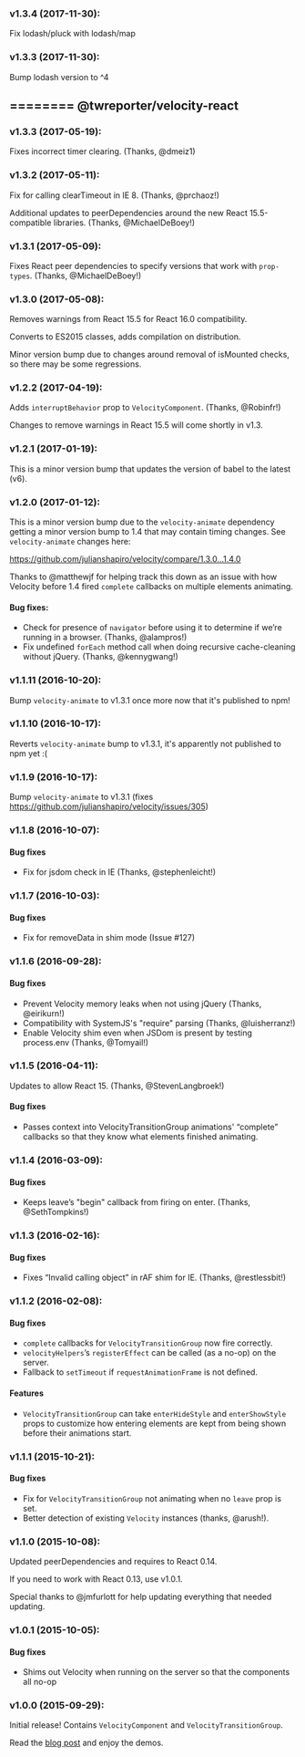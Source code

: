 ### v1.3.4 (2017-11-30):

Fix lodash/pluck with lodash/map

### v1.3.3 (2017-11-30):

Bump lodash version to ^4

## ======== @twreporter/velocity-react

### v1.3.3 (2017-05-19):

Fixes incorrect timer clearing. (Thanks, @dmeiz1)

### v1.3.2 (2017-05-11):

Fix for calling clearTimeout in IE 8. (Thanks, @prchaoz!)

Additional updates to peerDependencies around the new React 15.5-compatible
libraries. (Thanks, @MichaelDeBoey!)

### v1.3.1 (2017-05-09):

Fixes React peer dependencies to specify versions that work with
`prop-types`. (Thanks, @MichaelDeBoey!)

### v1.3.0 (2017-05-08):

Removes warnings from React 15.5 for React 16.0 compatibility.

Converts to ES2015 classes, adds compilation on distribution.

Minor version bump due to changes around removal of isMounted checks, so there
may be some regressions.

### v1.2.2 (2017-04-19):

Adds `interruptBehavior` prop to `VelocityComponent`. (Thanks, @Robinfr!)

Changes to remove warnings in React 15.5 will come shortly in v1.3.

### v1.2.1 (2017-01-19):

This is a minor version bump that updates the version of babel to the latest (v6).

### v1.2.0 (2017-01-12):

This is a minor version bump due to the `velocity-animate` dependency getting a minor version
bump to 1.4 that may contain timing changes. See `velocity-animate` changes here:

https://github.com/julianshapiro/velocity/compare/1.3.0...1.4.0

Thanks to @matthewjf for helping track this down as an issue with how Velocity before 1.4
fired `complete` callbacks on multiple elements animating.

#### Bug fixes:
 * Check for presence of `navigator` before using it to determine if we’re running
   in a browser. (Thanks, @alampros!)
 * Fix undefined `forEach` method call when doing recursive cache-cleaning without
   jQuery. (Thanks, @kennygwang!)

### v1.1.11 (2016-10-20):

Bump `velocity-animate` to v1.3.1 once more now that it's published to npm!

### v1.1.10 (2016-10-17):

Reverts `velocity-animate` bump to v1.3.1, it's apparently not published to npm yet :(

### v1.1.9 (2016-10-17):

Bump `velocity-animate` to v1.3.1 (fixes https://github.com/julianshapiro/velocity/issues/305)

### v1.1.8 (2016-10-07):

#### Bug fixes
 * Fix for jsdom check in IE (Thanks, @stephenleicht!)

### v1.1.7 (2016-10-03):

#### Bug fixes
 * Fix for removeData in shim mode (Issue #127)

### v1.1.6 (2016-09-28):

#### Bug fixes
 * Prevent Velocity memory leaks when not using jQuery (Thanks, @eirikurn!)
 * Compatibility with SystemJS's "require" parsing (Thanks, @luisherranz!)
 * Enable Velocity shim even when JSDom is present by testing process.env (Thanks, @Tomyail!)

### v1.1.5 (2016-04-11):

Updates to allow React 15. (Thanks, @StevenLangbroek!)

#### Bug fixes
 * Passes context into VelocityTransitionGroup animations' “complete” callbacks
   so that they know what elements finished animating.


### v1.1.4 (2016-03-09):

#### Bug fixes
 * Keeps leave’s "begin" callback from firing on enter. (Thanks, @SethTompkins!)


### v1.1.3 (2016-02-16):

#### Bug fixes
 * Fixes “Invalid calling object” in rAF shim for IE. (Thanks, @restlessbit!)


### v1.1.2 (2016-02-08):

#### Bug fixes
 * `complete` callbacks for `VelocityTransitionGroup` now fire correctly.
 * `velocityHelpers`’s `registerEffect` can be called (as a no-op) on the server.
 * Fallback to `setTimeout` if `requestAnimationFrame` is not defined.

#### Features
 * `VelocityTransitionGroup` can take `enterHideStyle` and `enterShowStyle` props
   to customize how entering elements are kept from being shown before their
   animations start.


### v1.1.1 (2015-10-21):

#### Bug fixes
 * Fix for `VelocityTransitionGroup` not animating when no `leave` prop is set.
 * Better detection of existing `Velocity` instances (thanks, @arush!).

### v1.1.0 (2015-10-08):

Updated peerDependencies and requires to React 0.14.

If you need to work with React 0.13, use v1.0.1.

Special thanks to @jmfurlott for help updating everything that needed updating.

### v1.0.1 (2015-10-05):

#### Bug fixes
 * Shims out Velocity when running on the server so that the components all no-op

### v1.0.0 (2015-09-29):

Initial release! Contains `VelocityComponent` and `VelocityTransitionGroup`.

Read the [blog post](https://fabric.io/blog/introducing-the-velocityreact-library) and
enjoy the demos.
